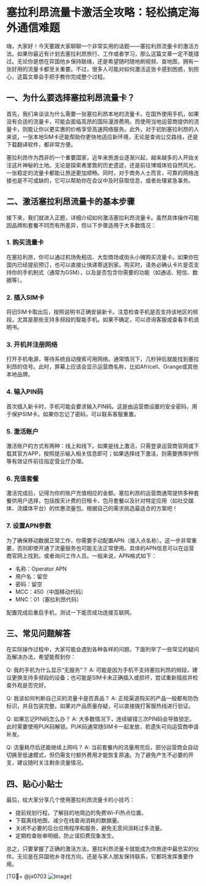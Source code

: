 # 塞拉利昂流量卡激活全攻略：轻松搞定海外通信难题

嗨，大家好！今天要跟大家聊聊一个非常实用的话题——塞拉利昂流量卡的激活方法。如果你最近有计划去塞拉利昂旅行、工作或者学习，那么这篇文章一定不能错过。无论你是想在异国他乡保持联络，还是希望随时随地刷视频、查地图，拥有一张好用的流量卡都至关重要。不过，很多人可能对如何激活这张卡感到困惑，别担心，这篇文章会手把手教你完成整个过程。

## 一、为什么要选择塞拉利昂流量卡？

首先，我们来谈谈为什么需要一张塞拉利昂本地的流量卡。在国外使用手机，如果没有合适的流量卡，可能会面临高昂的国际漫游费用。而使用当地运营商提供的流量卡，则能让你以更实惠的价格享受高速网络服务。此外，对于初到塞拉利昂的人来说，一张本地SIM卡还能帮助你更快地适应新环境，无论是查询公交路线，还是下载翻译软件，都非常方便。

塞拉利昂作为西非的一个重要国家，近年来旅游业逐渐兴起，越来越多的人开始关注这片神秘的土地。无论是探索弗里敦的历史遗迹，还是前往博城体验自然风光，一张稳定的流量卡都能让旅途更加顺畅。同时，对于商务人士而言，可靠的网络连接也是不可或缺的，它可以帮助你在会议中及时获取信息，或者处理紧急事务。

## 二、激活塞拉利昂流量卡的基本步骤

接下来，我们就进入正题，详细介绍如何激活塞拉利昂流量卡。虽然具体操作可能因品牌和套餐不同而有所差异，但以下步骤适用于大多数情况：

### 1. 购买流量卡
在塞拉利昂，你可以通过机场免税店、大型商场或街头小摊购买流量卡。如果你在国内已经提前预订，也可以直接让快递寄送到家。购买时，请务必确认卡片是否支持你的手机制式（通常为GSM），以及是否包含你需要的功能（如通话、短信、数据等）。

### 2. 插入SIM卡
将旧SIM卡取出后，按照说明书正确安装新卡。注意检查手机是否支持该地区的频段，尤其是那些支持多频段的智能手机。如果不确定，可以咨询客服或查看手机说明书。

### 3. 开机并注册网络
打开手机电源，等待系统自动搜索可用网络。通常情况下，几秒钟后就能找到塞拉利昂的信号。此时，屏幕上应该会显示运营商名称，比如Africell、Orange或其他本地品牌。

### 4. 输入PIN码
首次插入新卡时，手机可能会要求输入PIN码。这是由运营商设置的安全密码，用于保护SIM卡。如果你忘记了密码，可以联系客服重置。

### 5. 激活账户
激活账户的方式有两种：线上和线下。如果是线上激活，只需登录运营商官网或下载其官方APP，按照提示输入相关信息即可；如果选择线下激活，则需要携带护照等有效证件前往指定营业厅办理。

### 6. 充值套餐
激活完成后，记得为你的账户充值相应的金额。塞拉利昂的运营商通常提供多种套餐供用户选择，包括按天计费的日租卡、包月套餐以及针对特定应用（如社交媒体、流媒体平台）的优惠流量包。根据自己的需求挑选最适合的方案吧！

### 7. 设置APN参数
为了确保移动数据正常工作，你需要手动配置APN（接入点名称）。这一步非常重要，否则即使开通了流量服务也可能无法正常使用。具体的APN信息可以在运营商官网上找到，或者询问工作人员。一般来说，APN格式如下：
- 名称：Operator APN
- 用户名：留空
- 密码：留空
- MCC：450（中国移动代码）
- MNC：01（塞拉利昂代码）

配置完成后重启手机，测试一下能否成功连接互联网。

## 三、常见问题解答

在实际操作过程中，大家可能会遇到各种各样的问题。下面列举了一些常见的疑问及解决办法，希望能帮到你：

Q: 我的手机为什么显示“无服务”？
A: 可能是因为手机不支持塞拉利昂的频段，建议更换支持多频段的设备；也可能是SIM卡未正确插入或损坏，尝试重新插拔并检查外观是否完好。

Q: 我该如何判断自己买的流量卡是否真品？
A: 正规渠道购买的产品一般都有防伪标识，并且包装完整。如果对产品质量存疑，可以直接拨打客服热线进行验证。

Q: 如果忘记PIN码怎么办？
A: 大多数情况下，连续输错三次PIN码会导致锁定。此时需要使用PUK码解锁。PUK码通常随SIM卡一起发放，若遗失可向运营商申请补发。

Q: 流量耗尽后还能继续上网吗？
A: 当前套餐内的流量用完后，部分运营商会自动切换至低速模式，但仍需支付额外费用才能恢复原速。为了避免产生不必要的开支，建议随时关注剩余流量情况。

## 四、贴心小贴士

最后，给大家分享几个使用塞拉利昂流量卡的小技巧：

- 提前规划行程，了解目的地周边的免费Wi-Fi热点位置。
- 下载离线地图，减少在线查询消耗的数据量。
- 关闭不必要的后台应用程序和服务，避免无意间消耗过多流量。
- 定期检查账单明细，防止误扣费现象发生。

总之，只要掌握了正确的激活方法，塞拉利昂流量卡就能成为你旅途中最忠实的伙伴。无论是在异国他乡寻找方向，还是与家人朋友保持联系，它都将发挥重要作用。

[TG💪+ @jx0703 ![Image](https://github.com/user-attachments/assets/dbca1d08-cadb-493c-b0ec-ad6f7a83f270)]